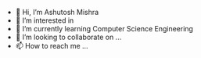 - 👋 Hi, I’m Ashutosh Mishra
- 👀 I’m interested in 
- 🌱 I’m currently learning Computer Science Engineering
- 💞️ I’m looking to collaborate on ...
- 📫 How to reach me ...

<!---
Ashutosh-PMishra/Ashutosh-PMishra is a ✨ special ✨ repository because its `README.md` (this file) appears on your GitHub profile.
You can click the Preview link to take a look at your changes.
--->
